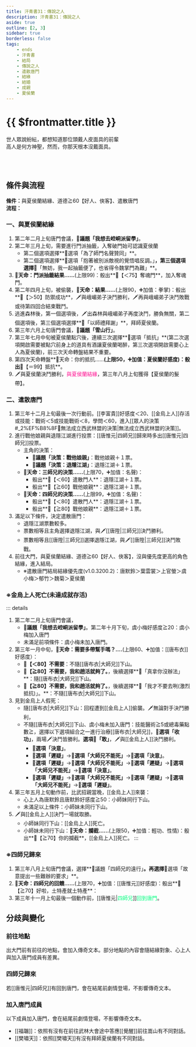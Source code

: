 ```yaml
---
title: 汗青書31：傳說之人
description: 汗青書31：傳說之人
aside: true
outline: [2, 3]
sidebar: true
borderless: false
tags:
    - ends
    - 汗青書
    - 結局
    - 傳說之人
    - 遣散唐門
    - 結緣
    - 結婚
    - 成親
    - 夏侯蘭
---
```


# {{ $frontmatter.title }}

<EndBackground no=31 title="傳說之人">
世人眾說紛紜，都想知道那位頭戴人皮面具的前輩<br>
高人是何方神聖，然而，你那天根本沒戴面具。<br>
<br>
<br>
<br>
<!-- 此處因排版, 放入部分空行, 無理由請勿移除 -->
</EndBackground>

## 條件與流程

<strong>條件：</strong>與<Girl5Icon>夏侯蘭</Girl5Icon>結緣、道德≧60【好人、俠客】、遣散唐門<br>
**流程：**<br>
### 一、與夏侯蘭結緣
1. 第二年二月上旬唐門會議，**📜議題「我想去崆峒派留學」**。
2. 第二年三月上旬，需要進行門派抽籤，入奪破門始可認識<Girl5Icon>夏侯蘭</Girl5Icon>
   + 第二個選項選擇**📖選項「為了師門名聲贊同」**。
   + 第二個選項選擇**📖選項「抱著被別派敵視的覺悟唱反調。」**，第三個選項選擇**📖「無妨，我一起抽籤便了，也省得令魏掌門為難」**。
3. **🎲天命：門派抽籤結果......**(上限99)：骰出**🧾【＜75】奪魂門**，加入奪魂門。
4. 第二年四月上旬，被偷襲，**🎲天命：結果......**(上限90，➕加值：拳掌)：骰出**🧾【＞50】防禦成功**，🗡️與峨嵋弟子決鬥勝利，🗡️再與峨嵋弟子決鬥敗戰或待第四回合結束戰鬥。
5. 逃進森林後，第一個選項後，🗡️出森林與峨嵋弟子再度決鬥，勝負無關，第二個選項後，第三個選項選擇**📖「以師禮拜謝」**，拜師<Girl5Icon>夏侯蘭</Girl5Icon>。
6. 第三年六月上旬唐門會議，**📜議題「雪山行」**。
7. 第三年七月中旬被<Girl5Icon>夏侯蘭</Girl5Icon>點穴後，連續三次選擇**📖選項「抵抗」**(第二次選項開啟需要被點穴前身上的道具有酒讓<Girl5Icon>夏侯蘭</Girl5Icon>喝醉，第三次選項開啟需要心上人為<Girl5Icon>夏侯蘭</Girl5Icon>)，前三次天命轉盤結果不重要。
8. 第四次天命轉盤**🎲天命：你的抵抗......**(上限50，➕加值：<Girl5Icon>夏侯蘭</Girl5Icon>好感度)：骰出**🧾【＝99】抵抗**。
9. 🗡️與<Girl5Icon>夏侯蘭</Girl5Icon>決鬥勝利，<span style='color: #FF1493;'>與<Girl5Icon>夏侯蘭</Girl5Icon>結緣</span>，第三年八月上旬獲得【夏侯蘭的髮帶】。

### 二、遣散唐門
1. 第三年十二月上旬最後一次行動前。[[李富貴]]好感度＜20、[[金烏上人]]存活或技能：戰術＜5或技能戰術＜8，學問＜60，進入[[眾人的決策#_2%EF%B8%8F⃣無法成立西武林盟的決策|無法成立西武林盟的決策]]。
2. 進行戰他娘親與退隱江湖進行投票：[[唐惟元|四師兄]]歸來時多出[[唐惟元|四師兄]]投票。
   + 主角的決策：
     + **📜議題「決策：戰他娘親」**：戰他娘親＋１票。
     + **📜議題「決策：退隱江湖」**：退隱江湖＋１票。
   + **🎲天命：三師兄的決策......**(上限70，➕加值：名聲)：
     + 骰出**🧾【＜60】遣散門人**：退隱江湖＋１票。
     + 骰出**🧾【≧60】戰他娘親**：退隱江湖＋１票。
   + **🎲天命：四師兄的決策......**(上限99，➕加值：名聲)：
     + 骰出**🧾【＜80】遣散門人**：退隱江湖＋１票。
     + 骰出**🧾【≧80】戰他娘親**：退隱江湖＋１票。
4. 滿足以下條件，決定遣散唐門：
   + 退隱江湖票數較多。
   + 票數相等且主角選擇退隱江湖，與🗡️[[唐陞|三師兄]]決鬥勝利。
   + 票數相等且[[唐陞|三師兄]]選擇退隱江湖，與🗡️[[唐陞|三師兄]]決鬥敗戰。
5. 前往大門，與<Girl5Icon>夏侯蘭</Girl5Icon>結緣、道德≧60【好人、俠客】，沒與優先度更高的角色結緣，進入結局。
   + ※遣散唐門結局結緣優先度(v1.0.3200.2)：<Girl0Icon>唐默鈴</Girl0Icon>＞<Girl2Icon>葉雲裳</Girl2Icon>＞<Girl4Icon>上官螢</Girl4Icon>＞<Girl3Icon>虞小梅</Girl3Icon>＞<Girl6Icon>郁竹</Girl6Icon>＞<Girl7Icon>魏菊</Girl7Icon>＞<Girl5Icon>夏侯蘭</Girl5Icon>

### ※金烏上人死亡(未達成就存活)
::: details
1. 第二年二月上旬唐門會議，
   + **📜議題「我想去崆峒派留學」**。第二年十月下旬，<Girl3Icon>虞小梅</Girl3Icon>好感度≧20：<Girl3Icon>虞小梅</Girl3Icon>加入唐門
   + 未滿足前項條件：<Girl3Icon>虞小梅</Girl3Icon>未加入唐門。
2. 第三年一月中旬，**🎲天命：需要多帶幫手嗎？....**(上限60、➕加值：[[唐布衣]]好感度）：
   + **🧾【＜80】不需要**：不隨[[唐布衣|大師兄]]下山。
   + **🧾【≧80】不需要，我和趙活就夠了。**，後續選擇**📖「真拿你沒辦法」**：隨[[唐布衣|大師兄]]下山。
   + **🧾【≧80】不需要，我和趙活就夠了。**，後續選擇**📖「我才不要去咧(激烈抵抗)」。**：不隨[[唐布衣|大師兄]]下山。
3. 見到金烏上人假死：
   + 隨[[唐布衣|大師兄]]下山：回程遭到[[金烏上人]]偷襲。🗡️無論對手決鬥勝利，
   + 不隨[[唐布衣|大師兄]]下山、<Girl3Icon>虞小梅</Girl3Icon>未加入唐門：技能醫術≧5或總毒藥點數≧，選擇以下選項組合之一進行治療[[唐布衣|大師兄]]，**📖選項「收功」**，兩場🗡️決鬥皆勝利。**選項📖「敢」**，🗡️與[[金烏上人]]決鬥勝利。
     + **📖選項「決意」**。
     + **📖選項「遲疑」**→**📖選項「大師兄不能死」**→**📖選項「決意」**。
     + **📖選項「遲疑」**→**📖選項「大師兄不能死」**→**📖選項「遲疑」**→**📖選項「大師兄不能死」**→**📖選項「決意」**。
     + **📖選項「遲疑」**→**📖選項「大師兄不能死」**→**📖選項「遲疑」**→**📖選項「大師兄不能死」**→**📖選項「遲疑」**。
4. 第三年五月上旬動作前，比武招親當晚，[[金烏上人]]來襲：
   + 心上人為<Girl0Icon>唐默鈴</Girl0Icon>且<Girl0Icon>唐默鈴</Girl0Icon>好感度≧50：<Girl0Icon>小師妹</Girl0Icon>同行下山。
   + 未滿足以上條件：<Girl0Icon>小師妹</Girl0Icon>未同行下山。
5. 🗡️與[[金烏上人]]決鬥一場就取勝。
   + <Girl0Icon>小師妹</Girl0Icon>同行下山：[[金烏上人]]死亡。
   + <Girl0Icon>小師妹</Girl0Icon>未同行下山：**🎲天命：攔截......**(上限50，➕加值：輕功、性情)：骰出**🧾【≧70】你的攔截**，[[金烏上人]]死亡。
::: 

### ※四師兄歸來
1. 第三年八月上旬唐門會議，選擇**📜議題「四師兄的遠行」**。再選擇**📖選項「故意提出一些難辦的要求」**。
2. **🎲天命：四師兄的回饋......**(上限70，➕加值：[[唐惟元]]好感度)：骰出**🧾【≧70】好啦，土特產就土特產**：
3. 第三年十一月上旬最後一個動作前，[[唐惟元|<span style='color: #00FF7F;'>四師兄</span>]]<span style='color: #00FF7F;'>回到唐門</span>。

## 分歧與變化

### 前往地點
出大門前有前往的地點，會加入傳奇文本。部分地點的內容會隨結緣對象、心上人與加入唐門成員有差異。

### 四師兄歸來
若[[唐惟元|四師兄]]有回到唐門，會在結尾前劇情登場，不影響傳奇文本。

### 加入唐門成員
以下成員加入唐門，會在結尾前劇情登場，不影響傳奇文本。
+ [[福韞]]：依照有沒有在前往武林大會途中答應[[覺醒]]前往嵩山有不同對話。
+ [[樊嘯天]]：依照[[樊嘯天]]有沒有拜師<Girl5Icon>夏侯蘭</Girl5Icon>有不同對話。
